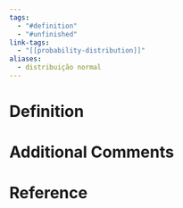 ```yaml
---
tags:
  - "#definition"
  - "#unfinished"
link-tags:
  - "[[probability-distribution]]"
aliases:
  - distribuição normal
---
```

# Definition 


# Additional Comments


# Reference



